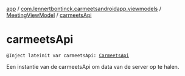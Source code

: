 [app](../../index.md) / [com.lennertbontinck.carmeetsandroidapp.viewmodels](../index.md) / [MeetingViewModel](index.md) / [carmeetsApi](./carmeets-api.md)

# carmeetsApi

`@Inject lateinit var carmeetsApi: `[`CarmeetsApi`](../../com.lennertbontinck.carmeetsandroidapp.networks/-carmeets-api/index.md)

Een instantie van de carmeetsApi om data van de server op te halen.

